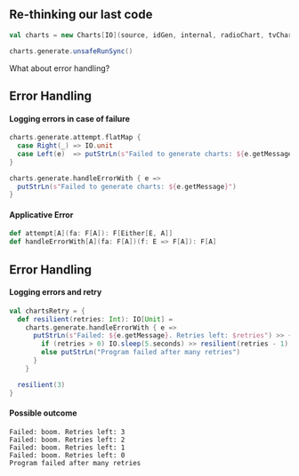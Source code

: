 ## Re-thinking our last code

```scala
val charts = new Charts[IO](source, idGen, internal, radioChart, tvChart)

charts.generate.unsafeRunSync()
```

<!-- .element: class="fragment" data-fragment-index="1" --> What about error handling?


## Error Handling

#### Logging errors in case of failure

```scala
charts.generate.attempt.flatMap {
  case Right(_) => IO.unit
  case Left(e)  => putStrLn(s"Failed to generate charts: ${e.getMessage}")
}
```

```scala
charts.generate.handleErrorWith { e =>
  putStrLn(s"Failed to generate charts: ${e.getMessage}")
}
```

#### Applicative Error

```scala
def attempt[A](fa: F[A]): F[Either[E, A]]
def handleErrorWith[A](fa: F[A])(f: E => F[A]): F[A]
```


## Error Handling

#### Logging errors and retry

```scala
val chartsRetry = {
  def resilient(retries: Int): IO[Unit] =
    charts.generate.handleErrorWith { e =>
      putStrLn(s"Failed: ${e.getMessage}. Retries left: $retries") >> {
        if (retries > 0) IO.sleep(5.seconds) >> resilient(retries - 1)
        else putStrLn("Program failed after many retries")
      }
    }

  resilient(3)
}
```

#### Possible outcome

```
Failed: boom. Retries left: 3
Failed: boom. Retries left: 2
Failed: boom. Retries left: 1
Failed: boom. Retries left: 0
Program failed after many retries
```

